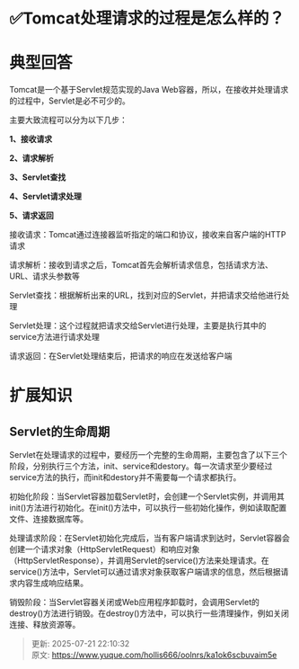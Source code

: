 # ✅Tomcat处理请求的过程是怎么样的？

# 典型回答


Tomcat是一个基于Servlet规范实现的Java Web容器，所以，在接收并处理请求的过程中，Servlet是必不可少的。



主要大致流程可以分为以下几步：



**1、接收请求**

**2、请求解析**

**3、Servlet查找**

**4、Servlet请求处理**

**5、请求返回**



接收请求：Tomcat通过连接器监听指定的端口和协议，接收来自客户端的HTTP请求



请求解析：接收到请求之后，Tomcat首先会解析请求信息，包括请求方法、URL、请求头参数等



Servlet查找：根据解析出来的URL，找到对应的Servlet，并把请求交给他进行处理



Servlet处理：这个过程就把请求交给Servlet进行处理，主要是执行其中的service方法进行请求处理



请求返回：在Servlet处理结束后，把请求的响应在发送给客户端

# 扩展知识


## Servlet的生命周期


Servlet在处理请求的过程中，要经历一个完整的生命周期，主要包含了以下三个阶段，分别执行三个方法，init、service和destory。每一次请求至少要经过service方法的执行，而init和destory并不需要每一个请求都执行。



初始化阶段：当Servlet容器加载Servlet时，会创建一个Servlet实例，并调用其init()方法进行初始化。在init()方法中，可以执行一些初始化操作，例如读取配置文件、连接数据库等。



处理请求阶段：在Servlet初始化完成后，当有客户端请求到达时，Servlet容器会创建一个请求对象（HttpServletRequest）和响应对象（HttpServletResponse），并调用Servlet的service()方法来处理请求。在service()方法中，Servlet可以通过请求对象获取客户端请求的信息，然后根据请求内容生成响应结果。



销毁阶段：当Servlet容器关闭或Web应用程序卸载时，会调用Servlet的destroy()方法进行销毁。在destroy()方法中，可以执行一些清理操作，例如关闭连接、释放资源等。





> 更新: 2025-07-21 22:10:32  
> 原文: <https://www.yuque.com/hollis666/oolnrs/ka1ok6scbuvaim5e>
